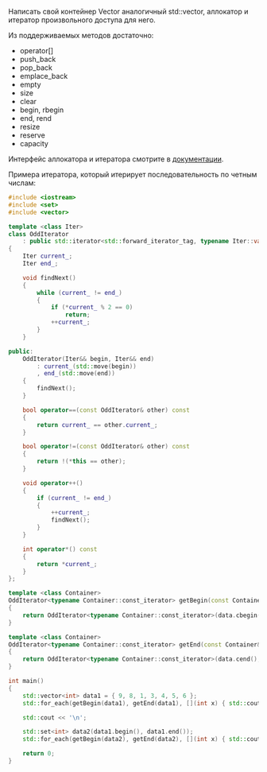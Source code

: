 Написать свой контейнер Vector аналогичный std::vector, аллокатор и итератор произвольного доступа для него.

Из поддерживаемых методов достаточно:
- operator[]
- push_back
- pop_back
- emplace_back
- empty
- size
- clear
- begin, rbegin
- end, rend
- resize
- reserve
- capacity

Интерфейс аллокатора и итератора смотрите в [документации](https://en.cppreference.com/w/).

Примера итератора, который итерирует последовательность по четным числам:
```c++
#include <iostream>
#include <set>
#include <vector>

template <class Iter>
class OddIterator
    : public std::iterator<std::forward_iterator_tag, typename Iter::value_type>
{
    Iter current_;
    Iter end_;

    void findNext()
    {
        while (current_ != end_)
        {
            if (*current_ % 2 == 0)
                return;
            ++current_;
        }
    }

public:
    OddIterator(Iter&& begin, Iter&& end)
        : current_(std::move(begin))
        , end_(std::move(end))
    {
        findNext();
    }

    bool operator==(const OddIterator& other) const
    {
        return current_ == other.current_;
    }

    bool operator!=(const OddIterator& other) const
    {
        return !(*this == other);
    }

    void operator++()
    {
        if (current_ != end_)
        {
            ++current_;
            findNext();
        }
    }

    int operator*() const
    {
        return *current_;
    }
};

template <class Container>
OddIterator<typename Container::const_iterator> getBegin(const Container& data)
{
    return OddIterator<typename Container::const_iterator>(data.cbegin(), data.cend());
}

template <class Container>
OddIterator<typename Container::const_iterator> getEnd(const Container& data)
{
    return OddIterator<typename Container::const_iterator>(data.cend(), data.cend());
}

int main()
{
    std::vector<int> data1 = { 9, 8, 1, 3, 4, 5, 6 };
    std::for_each(getBegin(data1), getEnd(data1), [](int x) { std::cout << x << '\n'; });

    std::cout << '\n';

    std::set<int> data2(data1.begin(), data1.end());
    std::for_each(getBegin(data2), getEnd(data2), [](int x) { std::cout << x << '\n'; });

    return 0;
}
```
